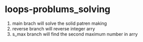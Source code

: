 # loops-problums_solving
1) main brach will solve the solid patren making 
2) reverse branch will reverse integer arry
3) s_max branch will find the second maximum number in arry
